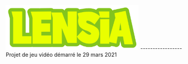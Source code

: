<img src="Assets/Resources/Textures/logo.png" width="350" title="hover text">
-----------------
Projet de jeu vidéo démarré le 29 mars 2021
